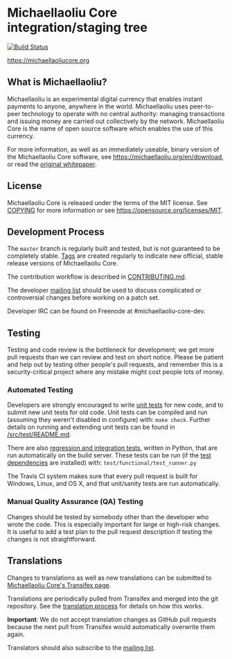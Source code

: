 Michaellaoliu Core integration/staging tree
=====================================

[![Build Status](https://travis-ci.org/michaellaoliu/michaellaoliu.svg?branch=master)](https://travis-ci.org/michaellaoliu/michaellaoliu)

https://michaellaoliucore.org

What is Michaellaoliu?
----------------

Michaellaoliu is an experimental digital currency that enables instant payments to
anyone, anywhere in the world. Michaellaoliu uses peer-to-peer technology to operate
with no central authority: managing transactions and issuing money are carried
out collectively by the network. Michaellaoliu Core is the name of open source
software which enables the use of this currency.

For more information, as well as an immediately useable, binary version of
the Michaellaoliu Core software, see https://michaellaoliu.org/en/download, or read the
[original whitepaper](https://michaellaoliucore.org/michaellaoliu.pdf).

License
-------

Michaellaoliu Core is released under the terms of the MIT license. See [COPYING](COPYING) for more
information or see https://opensource.org/licenses/MIT.

Development Process
-------------------

The `master` branch is regularly built and tested, but is not guaranteed to be
completely stable. [Tags](https://github.com/michaellaoliu/michaellaoliu/tags) are created
regularly to indicate new official, stable release versions of Michaellaoliu Core.

The contribution workflow is described in [CONTRIBUTING.md](CONTRIBUTING.md).

The developer [mailing list](https://lists.linuxfoundation.org/mailman/listinfo/michaellaoliu-dev)
should be used to discuss complicated or controversial changes before working
on a patch set.

Developer IRC can be found on Freenode at #michaellaoliu-core-dev.

Testing
-------

Testing and code review is the bottleneck for development; we get more pull
requests than we can review and test on short notice. Please be patient and help out by testing
other people's pull requests, and remember this is a security-critical project where any mistake might cost people
lots of money.

### Automated Testing

Developers are strongly encouraged to write [unit tests](src/test/README.md) for new code, and to
submit new unit tests for old code. Unit tests can be compiled and run
(assuming they weren't disabled in configure) with: `make check`. Further details on running
and extending unit tests can be found in [/src/test/README.md](/src/test/README.md).

There are also [regression and integration tests](/test), written
in Python, that are run automatically on the build server.
These tests can be run (if the [test dependencies](/test) are installed) with: `test/functional/test_runner.py`

The Travis CI system makes sure that every pull request is built for Windows, Linux, and OS X, and that unit/sanity tests are run automatically.

### Manual Quality Assurance (QA) Testing

Changes should be tested by somebody other than the developer who wrote the
code. This is especially important for large or high-risk changes. It is useful
to add a test plan to the pull request description if testing the changes is
not straightforward.

Translations
------------

Changes to translations as well as new translations can be submitted to
[Michaellaoliu Core's Transifex page](https://www.transifex.com/projects/p/michaellaoliu/).

Translations are periodically pulled from Transifex and merged into the git repository. See the
[translation process](doc/translation_process.md) for details on how this works.

**Important**: We do not accept translation changes as GitHub pull requests because the next
pull from Transifex would automatically overwrite them again.

Translators should also subscribe to the [mailing list](https://groups.google.com/forum/#!forum/michaellaoliu-translators).
